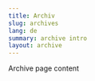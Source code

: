 ```yaml
---
title: Archiv
slug: archives
lang: de
summary: archive intro
layout: archive
---
```


Archive page content